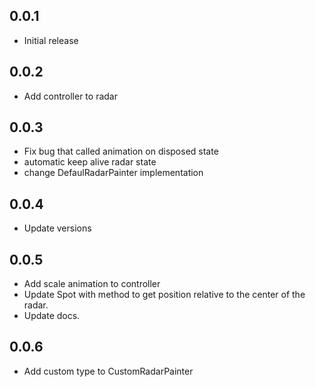 ## 0.0.1

- Initial release

## 0.0.2

- Add controller to radar

## 0.0.3

- Fix bug that called animation on disposed state
- automatic keep alive radar state
- change DefaulRadarPainter implementation

## 0.0.4

- Update versions

## 0.0.5

- Add scale animation to controller
- Update Spot with method to get position relative to the center of the radar.
- Update docs.

## 0.0.6 

- Add custom type to CustomRadarPainter